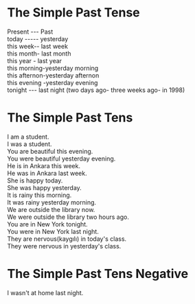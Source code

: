 # The Simple Past Tense
 Present --- Past  
 today ----- yesterday  
 this week-- last week  
 this month- last month  
 this year - last year  
 this morning-yesterday morning  
 this afternon-yesterday afternon   
 this evening -yesterday evening  
 tonight --- last night (two days ago- three weeks ago- in 1998)  

 # The Simple Past Tens
 I am a student.  
 I was a student.  
 You are beautiful this evening.  
 You were beautiful yesterday evening.  
 He is in Ankara this week.  
 He was in Ankara last week.  
 She is happy today.  
 She was happy yesterday.  
 It is rainy this morning.  
 It was rainy yesterday morning.  
 We are outside the library now.  
 We were outside the library two hours ago.  
 You are in New York tonight.  
 You were in New York last night.  
 They are nervous(kaygılı) in today's class.  
 They were nervous in yesterday's class.  
 # The Simple Past Tens Negative
 I wasn't at home last night.  
 




